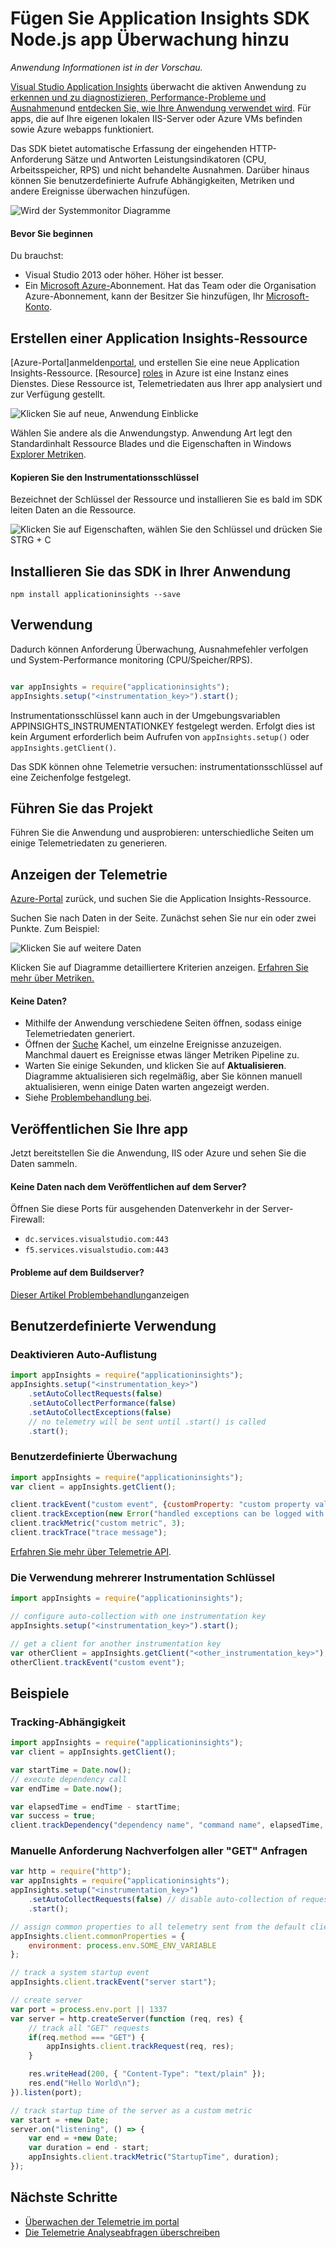 <properties
    pageTitle="Fügen Sie Application Insights SDK Node.js app überwachen | Microsoft Azure"
    description="Auslastung, Verfügbarkeit und Leistung Ihres lokalen oder Microsoft Azure Web Application Anwendung zum Analysieren."
    services="application-insights"
    documentationCenter=""
    authors="alancameronwills"
    manager="douge"/>

<tags
    ms.service="application-insights"
    ms.workload="tbd"
    ms.tgt_pltfrm="ibiza"
    ms.devlang="na"
    ms.topic="get-started-article"
    ms.date="08/30/2016"
    ms.author="awills"/>


# <a name="add-application-insights-sdk-to-monitor-your-nodejs-app"></a>Fügen Sie Application Insights SDK Node.js app Überwachung hinzu

*Anwendung Informationen ist in der Vorschau.*

[Visual Studio Application Insights](app-insights-overview.md) überwacht die aktiven Anwendung zu [erkennen und zu diagnostizieren, Performance-Probleme und Ausnahmen](app-insights-detect-triage-diagnose.md)und [entdecken Sie, wie Ihre Anwendung verwendet wird](app-insights-overview-usage.md). Für apps, die auf Ihre eigenen lokalen IIS-Server oder Azure VMs befinden sowie Azure webapps funktioniert.



Das SDK bietet automatische Erfassung der eingehenden HTTP-Anforderung Sätze und Antworten Leistungsindikatoren (CPU, Arbeitsspeicher, RPS) und nicht behandelte Ausnahmen. Darüber hinaus können Sie benutzerdefinierte Aufrufe Abhängigkeiten, Metriken und andere Ereignisse überwachen hinzufügen.

![Wird der Systemmonitor Diagramme](./media/app-insights-nodejs/10-perf.png)


#### <a name="before-you-start"></a>Bevor Sie beginnen

Du brauchst:

* Visual Studio 2013 oder höher. Höher ist besser.
* Ein [Microsoft Azure-](http://azure.com)Abonnement. Hat das Team oder die Organisation Azure-Abonnement, kann der Besitzer Sie hinzufügen, Ihr [Microsoft-Konto](http://live.com).

## <a name="add"></a>Erstellen einer Application Insights-Ressource

[Azure-Portal]anmelden[portal], und erstellen Sie eine neue Application Insights-Ressource. [Resource] [ roles] in Azure ist eine Instanz eines Dienstes. Diese Ressource ist, Telemetriedaten aus Ihrer app analysiert und zur Verfügung gestellt.

![Klicken Sie auf neue, Anwendung Einblicke](./media/app-insights-nodejs/01-new-asp.png)

Wählen Sie andere als die Anwendungstyp. Anwendung Art legt den Standardinhalt Ressource Blades und die Eigenschaften in Windows [Explorer Metriken][metrics].

#### <a name="copy-the-instrumentation-key"></a>Kopieren Sie den Instrumentationsschlüssel

Bezeichnet der Schlüssel der Ressource und installieren Sie es bald im SDK leiten Daten an die Ressource.

![Klicken Sie auf Eigenschaften, wählen Sie den Schlüssel und drücken Sie STRG + C](./media/app-insights-nodejs/02-props-asp.png)


## <a name="sdk"></a>Installieren Sie das SDK in Ihrer Anwendung

```
npm install applicationinsights --save
```

## <a name="usage"></a>Verwendung

Dadurch können Anforderung Überwachung, Ausnahmefehler verfolgen und System-Performance monitoring (CPU/Speicher/RPS).

```javascript

var appInsights = require("applicationinsights");
appInsights.setup("<instrumentation_key>").start();
```

Instrumentationsschlüssel kann auch in der Umgebungsvariablen APPINSIGHTS_INSTRUMENTATIONKEY festgelegt werden. Erfolgt dies ist kein Argument erforderlich beim Aufrufen von `appInsights.setup()` oder `appInsights.getClient()`.

Das SDK können ohne Telemetrie versuchen: instrumentationsschlüssel auf eine Zeichenfolge festgelegt.


## <a name="run"></a>Führen Sie das Projekt

Führen Sie die Anwendung und ausprobieren: unterschiedliche Seiten um einige Telemetriedaten zu generieren.


## <a name="monitor"></a>Anzeigen der Telemetrie

[Azure-Portal](https://portal.azure.com) zurück, und suchen Sie die Application Insights-Ressource.


Suchen Sie nach Daten in der Seite. Zunächst sehen Sie nur ein oder zwei Punkte. Zum Beispiel:

![Klicken Sie auf weitere Daten](./media/app-insights-nodejs/12-first-perf.png)

Klicken Sie auf Diagramme detailliertere Kriterien anzeigen. [Erfahren Sie mehr über Metriken.][perf]

#### <a name="no-data"></a>Keine Daten?

* Mithilfe der Anwendung verschiedene Seiten öffnen, sodass einige Telemetriedaten generiert.
* Öffnen der [Suche](app-insights-diagnostic-search.md) Kachel, um einzelne Ereignisse anzuzeigen. Manchmal dauert es Ereignisse etwas länger Metriken Pipeline zu.
* Warten Sie einige Sekunden, und klicken Sie auf **Aktualisieren**. Diagramme aktualisieren sich regelmäßig, aber Sie können manuell aktualisieren, wenn einige Daten warten angezeigt werden.
* Siehe [Problembehandlung bei][qna].

## <a name="publish-your-app"></a>Veröffentlichen Sie Ihre app

Jetzt bereitstellen Sie die Anwendung, IIS oder Azure und sehen Sie die Daten sammeln.


#### <a name="no-data-after-you-publish-to-your-server"></a>Keine Daten nach dem Veröffentlichen auf dem Server?

Öffnen Sie diese Ports für ausgehenden Datenverkehr in der Server-Firewall:

+ `dc.services.visualstudio.com:443`
+ `f5.services.visualstudio.com:443`


#### <a name="trouble-on-your-build-server"></a>Probleme auf dem Buildserver?

[Dieser Artikel Problembehandlung](app-insights-asp-net-troubleshoot-no-data.md#NuGetBuild)anzeigen



## <a name="customized-usage"></a>Benutzerdefinierte Verwendung 

### <a name="disabling-auto-collection"></a>Deaktivieren Auto-Auflistung

```javascript
import appInsights = require("applicationinsights");
appInsights.setup("<instrumentation_key>")
    .setAutoCollectRequests(false)
    .setAutoCollectPerformance(false)
    .setAutoCollectExceptions(false)
    // no telemetry will be sent until .start() is called
    .start();
```

### <a name="custom-monitoring"></a>Benutzerdefinierte Überwachung

```javascript
import appInsights = require("applicationinsights");
var client = appInsights.getClient();

client.trackEvent("custom event", {customProperty: "custom property value"});
client.trackException(new Error("handled exceptions can be logged with this method"));
client.trackMetric("custom metric", 3);
client.trackTrace("trace message");
```

[Erfahren Sie mehr über Telemetrie API](app-insights-api-custom-events-metrics.md).

### <a name="using-multiple-instrumentation-keys"></a>Die Verwendung mehrerer Instrumentation Schlüssel

```javascript
import appInsights = require("applicationinsights");

// configure auto-collection with one instrumentation key
appInsights.setup("<instrumentation_key>").start();

// get a client for another instrumentation key
var otherClient = appInsights.getClient("<other_instrumentation_key>");
otherClient.trackEvent("custom event");
```

## <a name="examples"></a>Beispiele

### <a name="tracking-dependency"></a>Tracking-Abhängigkeit

```javascript
import appInsights = require("applicationinsights");
var client = appInsights.getClient();

var startTime = Date.now();
// execute dependency call
var endTime = Date.now();

var elapsedTime = endTime - startTime;
var success = true;
client.trackDependency("dependency name", "command name", elapsedTime, success);
```



### <a name="manual-request-tracking-of-all-get-requests"></a>Manuelle Anforderung Nachverfolgen aller "GET" Anfragen

```javascript
var http = require("http");
var appInsights = require("applicationinsights");
appInsights.setup("<instrumentation_key>")
    .setAutoCollectRequests(false) // disable auto-collection of requests for this example
    .start();

// assign common properties to all telemetry sent from the default client
appInsights.client.commonProperties = {
    environment: process.env.SOME_ENV_VARIABLE
};

// track a system startup event
appInsights.client.trackEvent("server start");

// create server
var port = process.env.port || 1337
var server = http.createServer(function (req, res) {
    // track all "GET" requests
    if(req.method === "GET") {
        appInsights.client.trackRequest(req, res);
    }

    res.writeHead(200, { "Content-Type": "text/plain" });
    res.end("Hello World\n");
}).listen(port);

// track startup time of the server as a custom metric
var start = +new Date;
server.on("listening", () => {
    var end = +new Date;
    var duration = end - start;
    appInsights.client.trackMetric("StartupTime", duration);
});
```

## <a name="next-steps"></a>Nächste Schritte

* [Überwachen der Telemetrie im portal](app-insights-dashboards.md)
* [Die Telemetrie Analyseabfragen überschreiben](app-insights-analytics-tour.md)



<!--Link references-->

[knowUsers]: app-insights-overview-usage.md
[metrics]: app-insights-metrics-explorer.md
[perf]: app-insights-web-monitor-performance.md
[portal]: http://portal.azure.com/
[qna]: app-insights-troubleshoot-faq.md
[roles]: app-insights-resources-roles-access-control.md
